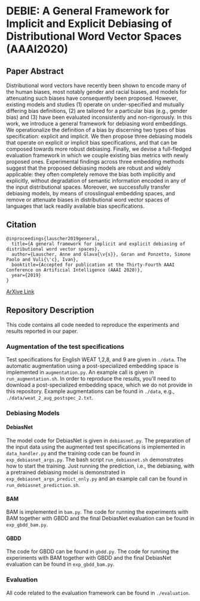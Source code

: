 # DEBIE: A General Framework for Implicit and Explicit Debiasing of Distributional Word Vector Spaces (AAAI2020)

## Paper Abstract

Distributional word vectors have recently been shown to encode many of the human biases, most notably gender and racial biases, and models for attenuating such biases have consequently been proposed. However, existing models and studies (1) operate on under-specified and mutually differing bias definitions, (2) are tailored for a particular bias (e.g., gender bias) and (3) have been evaluated inconsistently and non-rigorously. In this work, we introduce a general framework for debiasing word embeddings. We operationalize the definition of a bias by discerning two types of bias specification: explicit and implicit. We then propose three debiasing models that operate on explicit or implicit bias specifications, and that can be composed towards more robust debiasing. Finally, we devise a full-fledged evaluation framework in which we couple existing bias metrics with newly proposed ones. Experimental findings across three embedding methods suggest that the proposed debiasing models are robust and widely applicable: they often completely remove the bias both implicitly and explicitly, without degradation of semantic information encoded in any of the input distributional spaces. Moreover, we successfully transfer debiasing models, by means of crosslingual embedding spaces, and remove or attenuate biases in distributional word vector spaces of languages that lack readily available bias specifications.

## Citation

```
@inproceedings{lauscher2019general,
  title={A general framework for implicit and explicit debiasing of distributional word vector spaces},
  author={Lauscher, Anne and Glava{\v{s}}, Goran and Ponzetto, Simone Paolo and Vuli{\'c}, Ivan},
  booktitle={Accepted for publication at the Thirty-Fourth AAAI Conference on Artificial Intelligence (AAAI 2020)},
  year={2019}
}
```

[ArXive Link](https://arxiv.org/abs/1909.06092)

## Repository Description

This code contains all code needed to reproduce the experiments and results reported in our paper.

### Augmentation of the test specifications

Test specifications for English WEAT 1,2,8, and 9 are given in `./data`.
The automatic augmentation using a post-specialized embedding space is implemented in `augmentation.py`. An example call is given in `run_augmentation.sh`.
In order to reproduce the results, you'll need to download a post-specialized embedding space, which we do not provide in this repository.
Example augmentations can be found in `./data`, e.g., `./data/weat_2_aug_postspec_2.txt`.

### Debiasing Models

#### DebiasNet

The model code for DebiasNet is given in `debiasnet.py`. The preparation of the input data using the augmented
test specifications is implemented in `data_handler.py` and the training code can be found in `exp_debiasnet_args.py`.
The bash script `run_debiasnet.sh` demonstrates how to start the training.
Just running the prediction, i.e., the debiasing, with a pretrained debiasing model is demonstrated in
`exp_debiasnet_args_predict_only.py` and an example call can be found in `run_debiasnet_prediction.sh`.

#### BAM
BAM is implemented in `bam.py`. The code for running the experiments with BAM together with GBDD and the final DebiasNet
evaluation can be found in `exp_gbdd_bam.py`.

#### GBDD
The code for GBDD can be found in `gbdd.py`. The code for running the experiments with BAM together with GBDD and the final DebiasNet
evaluation can be found in `exp_gbdd_bam.py`.

### Evaluation

All code related to the evaluation framework can be found in `./evaluation`.
